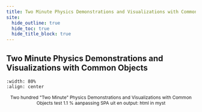 ```yaml
---
title: Two Minute Physics Demonstrations and Visualizations with Common Objects
site:
  hide_outline: true
  hide_toc: true
  hide_title_block: true
---
```



## Two Minute Physics Demonstrations and Visualizations with Common Objects


```{figure} cover.jpg
:width: 80%
:align: center

```

<div style="text-align: center; font-size: 12px">

Two hundred "Two Minute" Physics Demonstrations and Visualizations with Common Objects
test 1.1 
% aanpassing SPA uit en output: html in myst


</div>
